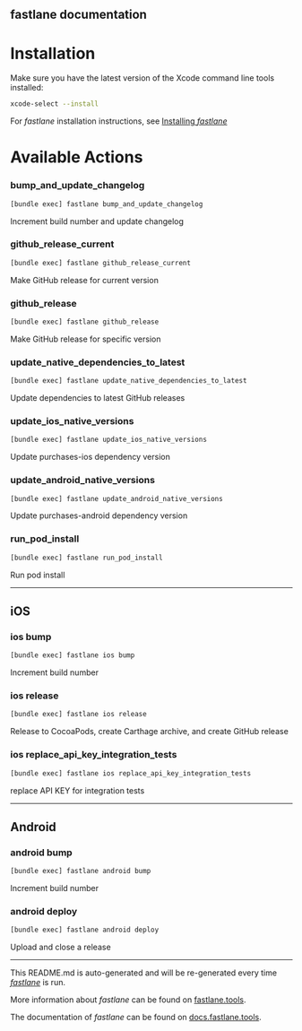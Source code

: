 fastlane documentation
----

# Installation

Make sure you have the latest version of the Xcode command line tools installed:

```sh
xcode-select --install
```

For _fastlane_ installation instructions, see [Installing _fastlane_](https://docs.fastlane.tools/#installing-fastlane)

# Available Actions

### bump_and_update_changelog

```sh
[bundle exec] fastlane bump_and_update_changelog
```

Increment build number and update changelog

### github_release_current

```sh
[bundle exec] fastlane github_release_current
```

Make GitHub release for current version

### github_release

```sh
[bundle exec] fastlane github_release
```

Make GitHub release for specific version

### update_native_dependencies_to_latest

```sh
[bundle exec] fastlane update_native_dependencies_to_latest
```

Update dependencies to latest GitHub releases

### update_ios_native_versions

```sh
[bundle exec] fastlane update_ios_native_versions
```

Update purchases-ios dependency version

### update_android_native_versions

```sh
[bundle exec] fastlane update_android_native_versions
```

Update purchases-android dependency version

### run_pod_install

```sh
[bundle exec] fastlane run_pod_install
```

Run pod install

----


## iOS

### ios bump

```sh
[bundle exec] fastlane ios bump
```

Increment build number

### ios release

```sh
[bundle exec] fastlane ios release
```

Release to CocoaPods, create Carthage archive, and create GitHub release

### ios replace_api_key_integration_tests

```sh
[bundle exec] fastlane ios replace_api_key_integration_tests
```

replace API KEY for integration tests

----


## Android

### android bump

```sh
[bundle exec] fastlane android bump
```

Increment build number

### android deploy

```sh
[bundle exec] fastlane android deploy
```

Upload and close a release

----

This README.md is auto-generated and will be re-generated every time [_fastlane_](https://fastlane.tools) is run.

More information about _fastlane_ can be found on [fastlane.tools](https://fastlane.tools).

The documentation of _fastlane_ can be found on [docs.fastlane.tools](https://docs.fastlane.tools).
